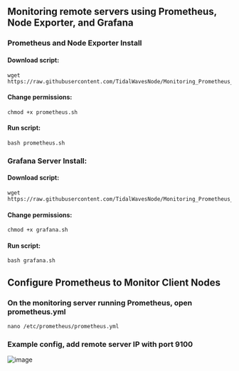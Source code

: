 ## Monitoring remote servers using Prometheus, Node Exporter, and Grafana

### Prometheus and Node Exporter Install

#### Download script:
    wget https://raw.githubusercontent.com/TidalWavesNode/Monitoring_Prometheus_Grafana/main/prometheus.sh

#### Change permissions:
    chmod +x prometheus.sh

#### Run script:
    bash prometheus.sh

### Grafana Server Install:

#### Download script:
    wget https://raw.githubusercontent.com/TidalWavesNode/Monitoring_Prometheus_Grafana/main/grafana.sh

#### Change permissions:

    chmod +x grafana.sh

#### Run script:
    bash grafana.sh

## Configure Prometheus to Monitor Client Nodes

### On the monitoring server running Prometheus, open prometheus.yml

    nano /etc/prometheus/prometheus.yml

### Example config, add remote server IP with port 9100

![image](https://github.com/TidalWavesNode/Monitoring_Prometheus_Grafana/assets/33072338/4ad16966-fc5d-4894-a880-49995a0d0c51)

